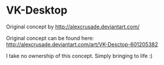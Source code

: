 # VK-Desktop
Original concept by http://alexcrusade.deviantart.com/

Original concept can be found here: http://alexcrusade.deviantart.com/art/VK-Desctop-601205382

I take no ownership of this concept. Simply bringing to life :)

